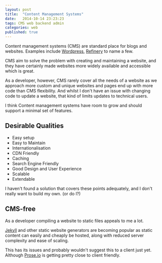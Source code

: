 ```yaml
---
layout: post
title:  "Content Management Systems"
date:   2014-10-14 23:23:23
tags: CMS web backend admin
categories: web
published: true
---
```


Content management systems (CMS) are standard place for blogs and websites.
Examples include [Wordpress][wordpress], [Refinery][refinery] to name a few.

CMS aim to solve the problem with creating and maintaining a website, and
they have certainly made websites more widely available and accessible which is great.

As a developer, however, CMS rarely cover all the needs of a website as we approach more custom and unique websites and pages end up
with more code than CMS flexibility. And whilst I don't have an issue with changing code to update a website, that kind of limits updates to
technical users.

I think Content management systems have room to grow and should support a minimal set of features.

## Desirable Qualities

* Easy setup
* Easy to Maintain
* Internationalisation
* CDN Friendly
* Caching
* Search Engine Friendly
* Good Design and User Experience
* Scalable
* Extendable

I haven't found a solution that covers these points adequately, and I don't really want to build my own. (or do I?)

## CMS-free

As a developer compiling a website to static files appeals to me a lot.

[Jekyll][jekyll] and other static website generators are becoming popular as static content can easily and cheaply be hosted,
along with reduced server complexity and ease of scaling.

This has its issues and probably wouldn't suggest this to a client just yet.
Although [Prose.io][Prose.io] is getting pretty close to client friendly.



[prose.io]: http://prose.io/
[jekyll]: http://jekyllrb.com/
[wordpress]: https://wordpress.com/
[refinery]: http://refinerycms.com/
